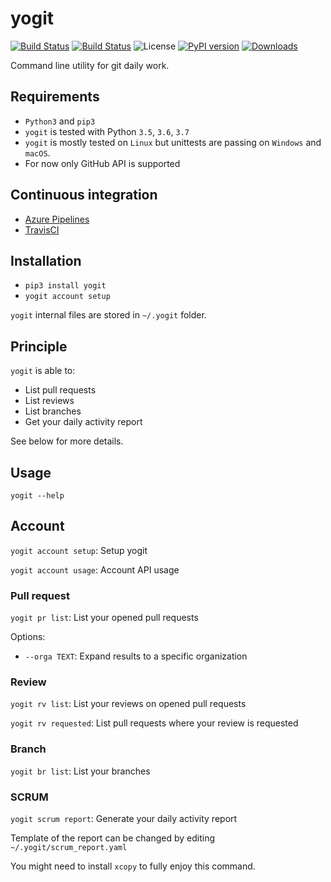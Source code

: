 # yogit

[![Build Status](https://dev.azure.com/hasboeuf/yogit/_apis/build/status/hasboeuf.yogit?branchName=master)](https://dev.azure.com/hasboeuf/yogit/_build/latest?definitionId=1&branchName=master)
[![Build Status](https://travis-ci.org/hasboeuf/yogit.svg?branch=master)](https://travis-ci.org/hasboeuf/yogit)
![License](https://img.shields.io/github/license/mashape/apistatus.svg)
[![PyPI version](https://badge.fury.io/py/yogit.svg)](https://pypi.org/project/yogit/)
[![Downloads](https://pepy.tech/badge/yogit)](https://pepy.tech/project/yogit)

Command line utility for git daily work.

## Requirements

* `Python3` and `pip3`
* `yogit` is tested with Python `3.5`, `3.6`, `3.7`
* `yogit` is mostly tested on `Linux` but unittests are passing on `Windows` and `macOS`.
* For now only GitHub API is supported

## Continuous integration

* [Azure Pipelines](https://dev.azure.com/hasboeuf/yogit)
* [TravisCI](https://travis-ci.org/hasboeuf/yogit)

## Installation

* `pip3 install yogit`
* `yogit account setup`

`yogit` internal files are stored in `~/.yogit` folder.

## Principle

`yogit` is able to:

* List pull requests
* List reviews
* List branches
* Get your daily activity report

See below for more details.

## Usage

`yogit --help`

## Account

`yogit account setup`: Setup yogit

`yogit account usage`: Account API usage

### Pull request

`yogit pr list`: List your opened pull requests

Options:

* `--orga TEXT`: Expand results to a specific organization

### Review

`yogit rv list`: List your reviews on opened pull requests

`yogit rv requested`: List pull requests where your review is requested

### Branch

`yogit br list`: List your branches

### SCRUM

`yogit scrum report`: Generate your daily activity report

Template of the report can be changed by editing `~/.yogit/scrum_report.yaml`

You might need to install `xcopy` to fully enjoy this command.
